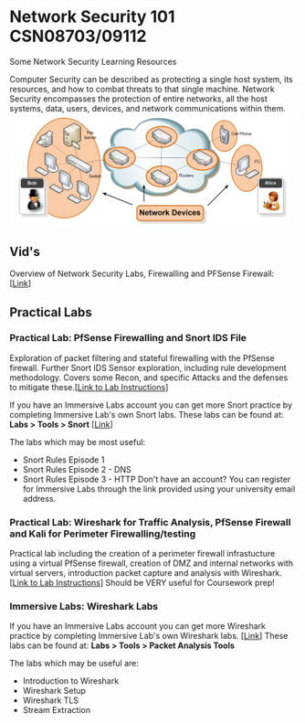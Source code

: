 # Network Security 101 CSN08703/09112
Some Network Security Learning Resources

Computer Security can be described as protecting a single host system, its resources, and how to combat threats to that single machine. Network Security encompasses the protection of entire networks, all the host systems, data, users, devices, and network communications within them. 
![image](https://github.com/SecretishSquirrel/network_security/blob/master/NetworkDevices.JPG)

## Vid's
Overview of Network Security Labs, Firewalling and PFSense Firewall: [<a href="https://youtu.be/pbhJSvEXZrw">Link</a>]


## Practical Labs
### Practical Lab: PfSense Firewalling and Snort IDS File 
Exploration of packet filtering and stateful firewalling with the PfSense firewall. Further Snort IDS Sensor exploration, including rule development methodology. Covers some Recon, and specific Attacks and the defenses to mitigate these.[<a href="https://github.com/SecretishSquirrel/network_security/blob/master/Lab03_PfSense_intro_Nmap_FwServices_.pdf">Link to Lab Instructions</a>]

If you have an Immersive Labs account you can get more Snort practice by completing Immersive Lab's own Snort labs. These labs can be found at: **Labs > Tools > Snort** [<a href="https://dca.immersivelabs.online">Link</a>]

The labs which may be most useful:
- Snort Rules Episode 1
- Snort Rules Episode 2 - DNS
- Snort Rules Episode 3 - HTTP 
Don't have an account? You can register for Immersive Labs through the link provided using your university email address.

### Practical Lab: Wireshark for Traffic Analysis, PfSense Firewall and Kali for Perimeter Firewalling/testing
Practical lab including the creation of a perimeter firewall infrastucture using a virtual PfSense firewall, creation of DMZ and internal networks with virtual servers, introduction packet capture and analysis with Wireshark. [<a href="https://github.com/SecretishSquirrel/network_security/blob/master/Lab04_PfSense_Wireshark.pdf">Link to Lab Instructions</a>]
Should be VERY useful for Coursework prep!

### Immersive Labs: Wireshark Labs 
If you have an Immersive Labs account you can get more Wireshark practice by completing Immersive Lab's own Wireshark labs. [<a href="https://dca.immersivelabs.online">Link</a>]
These labs can be found at: **Labs > Tools > Packet Analysis Tools**

The labs which may be useful are:
- Introduction to Wireshark
- Wireshark Setup
- Wireshark TLS
- Stream Extraction

